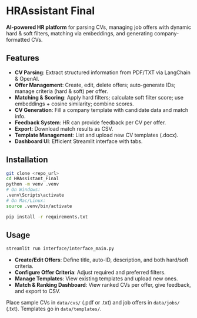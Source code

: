 # HRAssistant Final

**AI-powered HR platform** for parsing CVs, managing job offers with dynamic hard & soft filters, matching via embeddings, and generating company-formatted CVs.

## Features

- **CV Parsing**: Extract structured information from PDF/TXT via LangChain & OpenAI.
- **Offer Management**: Create, edit, delete offers; auto-generate IDs; manage criteria (hard & soft) per offer.
- **Matching & Scoring**: Apply hard filters; calculate soft filter score; use embeddings + cosine similarity; combine scores.
- **CV Generation**: Fill a company template with candidate data and match info.
- **Feedback System**: HR can provide feedback per CV per offer.
- **Export**: Download match results as CSV.
- **Template Management**: List and upload new CV templates (.docx).
- **Dashboard UI**: Efficient Streamlit interface with tabs.

## Installation

```bash
git clone <repo_url>
cd HRAssistant_Final
python -m venv .venv
# On Windows:
.venv\Scripts\activate
# On Mac/Linux:
source .venv/bin/activate

pip install -r requirements.txt
```

## Usage

```bash
streamlit run interface/interface_main.py
```

- **Create/Edit Offers**: Define title, auto-ID, description, and both hard/soft criteria.
- **Configure Offer Criteria**: Adjust required and preferred filters.
- **Manage Templates**: View existing templates and upload new ones.
- **Match & Ranking Dashboard**: View ranked CVs per offer, give feedback, and export to CSV.

Place sample CVs in `data/cvs/` (.pdf or .txt) and job offers in `data/jobs/` (.txt). Templates go in `data/templates/`.
